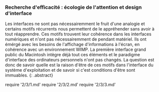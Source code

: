 ### Recherche d'efficacité : écologie de l'attention et design d'interface

Les interfaces ne sont pas nécessairemment le fruit d'une analogie et certains motifs récurrents nous permettent de le appréhender sans avoir à tout réapprendre. Ces motifs trouvent leur cohérence dans les interfaces numériques et n'ont pas nécessairemment de pendant matériel. Ils ont émérgé avec les besoins de l'affichage d'informations à l'écran, en cohérence avec un environnement WIMP. La première interface grand public du Macintosh intègre déjà tout ces éléments et le paradigme d'interface des ordinateurs personnels n'ont pas changés. La question est donc de savoir quelle est la raison d'être de ces motifs dans l'interface du système d'exploitation et de savoir si c'est conditions d'être sont immuables.
{: .abstract}


require '2/3/1.md'
require '2/3/2.md'
require '2/3/3.md'
